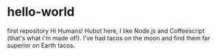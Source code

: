 # hello-world
first repository
Hi Humans!
Hubot here, I like Node.js and Coffeescript (that's what i'm made of!).
I've had tacos on the moon and find them far superior on Earth tacos.
